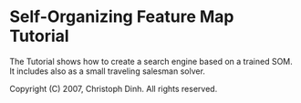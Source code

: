 # Self-Organizing Feature Map Tutorial
The Tutorial shows how to create a search engine based on a trained SOM. It includes also as a small traveling salesman solver.

Copyright (C) 2007, Christoph Dinh. All rights reserved.
